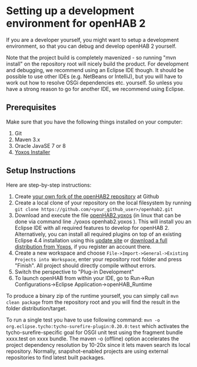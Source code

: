 # Setting up a development environment for openHAB 2

If you are a developer yourself, you might want to setup a development environment, so that you can debug and develop openHAB 2 yourself.

Note that the project build is completely mavenized - so running "mvn install" on the repository root will nicely build the product. For development and debugging, we recommend using an Eclipse IDE though. It should be possible to use other IDEs (e.g. NetBeans or IntelliJ), but you will have to work out how to resolve OSGi dependencies etc. yourself. So unless you have a strong reason to go for another IDE, we recommend using Eclipse.

## Prerequisites

Make sure that you have the following things installed on your computer:

1. Git
1. Maven 3.x
1. Oracle JavaSE 7 or 8 
1. [Yoxos Installer](https://yoxos.eclipsesource.com/downloadlauncher.html)

## Setup Instructions

Here are step-by-step instructions:

1. Create [your own fork of the openHAB2 repository](https://github.com/openhab/openhab2/fork) at Github
1. Create a local clone of your repository on the local filesystem by running `git clone https://github.com/<your_github_user>/openhab2.git`
1. Download and execute the file [openHAB2.yoxos](https://raw.githubusercontent.com/openhab/openhab2/master/targetplatform/openhab2.yoxos) (in linux that can be done via command line ./yoxos openhab2.yoxos 
). This will install you an Eclipse IDE with all required features to develop for openHAB 2. Alternatively, you can install all required plugins on top of an existing Eclipse 4.4 installation using this [update site](http://yoxos.eclipsesource.com/userdata/profile/ffb4645d9f172d6d927e2b25f19d1813) or [download a full distribution from Yoxos](http://yoxos.eclipsesource.com/userdata/profile/ffb4645d9f172d6d927e2b25f19d1813), if you register an account there.
1. Create a new workspace and choose `File->Import->General->Existing Projects into Workspace`, enter your repository root folder and press "Finish". All project should directly compile without errors.
1. Switch the perspective to "Plug-in Development"
1. To launch openHAB from within your IDE, go to Run->Run Configurations->Eclipse Application->openHAB_Runtime

To produce a binary zip of the runtime yourself, you can simply call `mvn clean package` from the repository root and you will find the result in the folder distribution/target.

To run a single test you have to use following command: `mvn -o org.eclipse.tycho:tycho-surefire-plugin:0.20.0:test` which activates the tycho-surefire-specific goal for OSGI unit test using the fragment bundle xxxx.test on xxxx bundle. The maven -o (offline) option accelerates the project dependency resolution by 10-20x since it lets maven search its local repository. Normally, snapshot-enabled projects are using external repositories to find latest built packages.
